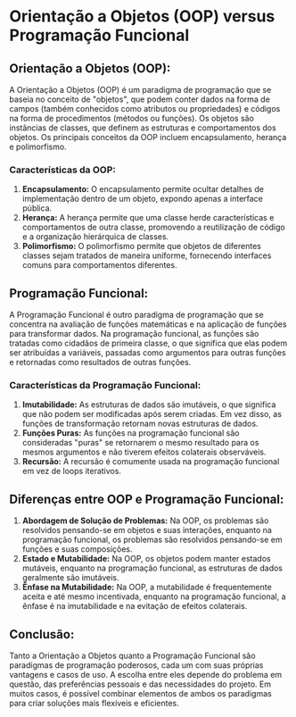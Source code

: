# Orientação a Objetos (OOP) versus Programação Funcional

## Orientação a Objetos (OOP):
A Orientação a Objetos (OOP) é um paradigma de programação que se baseia no conceito de "objetos", que podem conter dados na forma de campos (também conhecidos como atributos ou propriedades) e códigos na forma de procedimentos (métodos ou funções). Os objetos são instâncias de classes, que definem as estruturas e comportamentos dos objetos. Os principais conceitos da OOP incluem encapsulamento, herança e polimorfismo.

### Características da OOP:
1. **Encapsulamento:** O encapsulamento permite ocultar detalhes de implementação dentro de um objeto, expondo apenas a interface pública.
2. **Herança:** A herança permite que uma classe herde características e comportamentos de outra classe, promovendo a reutilização de código e a organização hierárquica de classes.
3. **Polimorfismo:** O polimorfismo permite que objetos de diferentes classes sejam tratados de maneira uniforme, fornecendo interfaces comuns para comportamentos diferentes.

## Programação Funcional:
A Programação Funcional é outro paradigma de programação que se concentra na avaliação de funções matemáticas e na aplicação de funções para transformar dados. Na programação funcional, as funções são tratadas como cidadãos de primeira classe, o que significa que elas podem ser atribuídas a variáveis, passadas como argumentos para outras funções e retornadas como resultados de outras funções.

### Características da Programação Funcional:
1. **Imutabilidade:** As estruturas de dados são imutáveis, o que significa que não podem ser modificadas após serem criadas. Em vez disso, as funções de transformação retornam novas estruturas de dados.
2. **Funções Puras:** As funções na programação funcional são consideradas "puras" se retornarem o mesmo resultado para os mesmos argumentos e não tiverem efeitos colaterais observáveis.
3. **Recursão:** A recursão é comumente usada na programação funcional em vez de loops iterativos.

## Diferenças entre OOP e Programação Funcional:
1. **Abordagem de Solução de Problemas:** Na OOP, os problemas são resolvidos pensando-se em objetos e suas interações, enquanto na programação funcional, os problemas são resolvidos pensando-se em funções e suas composições.
2. **Estado e Mutabilidade:** Na OOP, os objetos podem manter estados mutáveis, enquanto na programação funcional, as estruturas de dados geralmente são imutáveis.
3. **Ênfase na Mutabilidade:** Na OOP, a mutabilidade é frequentemente aceita e até mesmo incentivada, enquanto na programação funcional, a ênfase é na imutabilidade e na evitação de efeitos colaterais.

## Conclusão:
Tanto a Orientação a Objetos quanto a Programação Funcional são paradigmas de programação poderosos, cada um com suas próprias vantagens e casos de uso. A escolha entre eles depende do problema em questão, das preferências pessoais e das necessidades do projeto. Em muitos casos, é possível combinar elementos de ambos os paradigmas para criar soluções mais flexíveis e eficientes.